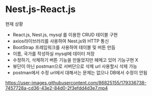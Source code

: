 # Nest.js-React.js

현재 상황
  - React.js, Nest.js, mysql 를 이용한 CRUD 테이블 구현
  - axios라이브러리를 사용하여 Nest.js와 HTTP 통신
  - BootStrap 프레임워크를 사용하여 테이블 및 버튼 만듬
  - 이름, 국가를 작성하실 mysql에 데이터 저장
  - 수정하기, 삭제하기 버튼 기능을 만들었지만 헤메고 있어 기능구현 X
  - 뷰단이 아닌 postman으로 서버단으로 삭제 url 사용할시 삭제 가능
  - postman에서 수정 url에서 대해서는 문제는 없으나 DB에서 수정이 안됨
  
https://user-images.githubusercontent.com/86825155/179336738-7457728a-cd36-43e2-84d0-2f3efdd4d3e7.mp4
